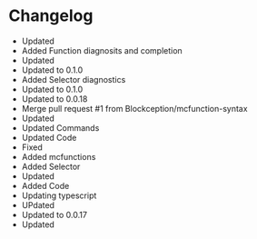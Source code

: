 # Changelog 
- Updated
- Added Function diagnosits and completion
- Updated
- Updated to 0.1.0
- Added Selector diagnostics
- Updated to 0.1.0
- Updated to 0.0.18
- Merge pull request #1 from Blockception/mcfunction-syntax
- Updated
- Updated Commands
- Updated Code
- Fixed
- Added mcfunctions
- Added Selector
- Updated
- Added Code
- Updating typescript
- UPdated
- Updated to 0.0.17
- Updated